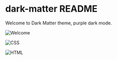# dark-matter README

Welcome to Dark Matter theme, purple dark mode.


![Welcome](https://github.com/aobr95/DarkMatter-extension-vscode/blob/main/images/welcome.png)


![CSS](https://github.com/aobr95/DarkMatter-extension-vscode/blob/main/images/css.png)


![HTML](https://github.com/aobr95/DarkMatter-extension-vscode/blob/main/images/html.png)






